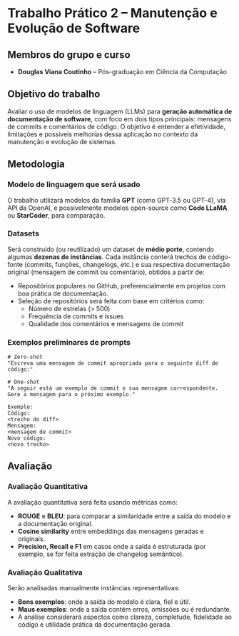 # Trabalho Prático 2 – Manutenção e Evolução de Software

## Membros do grupo e curso

- **Douglas Viana Coutinho** – Pós-graduação em Ciência da Computação

## Objetivo do trabalho

Avaliar o uso de modelos de linguagem (LLMs) para **geração automática de documentação de software**, com foco em dois tipos principais: mensagens de commits e comentários de código. O objetivo é entender a efetividade, limitações e possíveis melhorias dessa aplicação no contexto da manutenção e evolução de sistemas.

## Metodologia

### Modelo de linguagem que será usado

O trabalho utilizará modelos da família **GPT** (como GPT-3.5 ou GPT-4), via API da OpenAI, e possivelmente modelos open-source como **Code LLaMA** ou **StarCoder**, para comparação.

### Datasets

Será construído (ou reutilizado) um dataset de **médio porte**, contendo algumas **dezenas de instâncias**. Cada instância conterá trechos de código-fonte (commits, funções, changelogs, etc.) e sua respectiva documentação original (mensagem de commit ou comentário), obtidos a partir de:

- Repositórios populares no GitHub, preferencialmente em projetos com boa prática de documentação.
- Seleção de repositórios será feita com base em critérios como:
  - Número de estrelas (> 500)
  - Frequência de commits e issues
  - Qualidade dos comentários e mensagens de commit
 
### Exemplos preliminares de prompts

```text
# Zero-shot
"Escreva uma mensagem de commit apropriada para o seguinte diff de código:"

# One-shot
"A seguir está um exemplo de commit e sua mensagem correspondente. Gere a mensagem para o próximo exemplo."

Exemplo:
Código:
<trecho do diff>
Mensagem:
<mensagem de commit>
Novo código:
<novo trecho>
```
## Avaliação

### Avaliação Quantitativa

A avaliação quantitativa será feita usando métricas como:

- **ROUGE** e **BLEU**: para comparar a similaridade entre a saída do modelo e a documentação original.
- **Cosine similarity** entre embeddings das mensagens geradas e originais.
- **Precision, Recall e F1** em casos onde a saída é estruturada (por exemplo, se for feita extração de changelog semântico).

### Avaliação Qualitativa

Serão analisadas manualmente instâncias representativas:

- **Bons exemplos**: onde a saída do modelo é clara, fiel e útil.
- **Maus exemplos**: onde a saída contém erros, omissões ou é redundante.
- A análise considerará aspectos como clareza, completude, fidelidade ao código e utilidade prática da documentação gerada.

